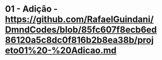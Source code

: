 # 01 - Adição - https://github.com/RafaelGuindani/DmndCodes/blob/85fc607f8ecb6ed86120a5c8dc0f816b2b8ea38b/projeto01%20-%20Adicao.md
